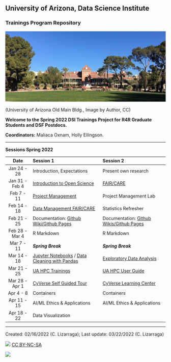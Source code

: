 ## University of Arizona, Data Science Institute
###  Trainings Program Repository

![UA Data Science Institute ](./images/UA_OldMain.jpeg)

(University of Arizona Old Main Bldg., Image by Author, CC)

**Welcome to the Spring 2022 DSI Trainings Project for R4R Graduate Students and DSF Postdocs.**

**Coordinators:** Maliaca Oxnam, Holly Ellingson.

***

**Sessions Spring 2022**

| Date | Session 1 | Session 2 |
| :---: | :---       | :---  |
|  Jan 24 - 28 |   Introduction, Expectations |  Present own research |
|Jan 31 - Feb 4   |  [Introduction to Open Science](OpenScience.md) |  [FAIR/CARE](FAIR-CARE.md) |
|  Feb 7 - 11 |  [Project Management](./ProjectManagement.md) |  Project Management Lab |
| Feb 14 - 18   | [Data Management FAIR/CARE](DataManagement.md) |  Statistics Refresher |
|Feb 21 - 25   |  Documentation: [Github Wiki/Github Pages](https://github.com/clizarraga-UAD7/Workshops/wiki/Github-Wikis-and-Github-Pages) |  Documentation: [Github Wikis/Github Pages](https://github.com/clizarraga-UAD7/Workshops/wiki/Github-Wikis-and-Github-Pages) |
| Feb 28 - Mar 4   |  R Markdown | R Markdown   |
| Mar 7 - 11   | _**Spring Break**_  | _**Spring Break**_  |
| Mar 14 - 18   |  [Jupyter Notebooks](https://github.com/clizarraga-UAD7/Workshops/wiki/Jupyter-Notebooks) / [Data Cleaning with Pandas](https://github.com/clizarraga-UAD7/Workshops/wiki/Pandas-for-Data-Analysis) | [Exploratory Data Analysis](https://github.com/clizarraga-UAD7/Workshops/wiki/Exploratory-Data-Analysis) |
| Mar 21 - 25   |   [UA HPC Trainings](https://public.confluence.arizona.edu/display/UAHPC/Training)  | [UA HPC User Guide](https://public.confluence.arizona.edu/display/UAHPC/User+Guide) |
| Mar 28 - Apr 1   | [CyVerse Self Guided Tour](https://cyverse-learning-materials.github.io/cyverse_mooc/)  | [CyVerse Learning Center](https://cyverse-learning-materials.github.io/learning-materials-home/)  |
| Apr 4 - 8    |  Containers |  Containers  |
| Apr 11 - 15   |  AI/ML Ethics & Applications |  AI/ML Ethics & Applications |
| Apr 18 - 22   | Data Visualization  |   |


***

Created: 02/16/2022 (C. Lizarraga);
Last update: 03/22/2022 (C. Lizarraga)

<img src="https://mirrors.creativecommons.org/presskit/buttons/88x31/png/by-nc-sa.png" width="128">  [CC BY-NC-SA](https://creativecommons.org/licenses/by-nc-sa/4.0/)

<img src="https://datascience.arizona.edu/sites/default/files/footer-logo.png" width="256">
